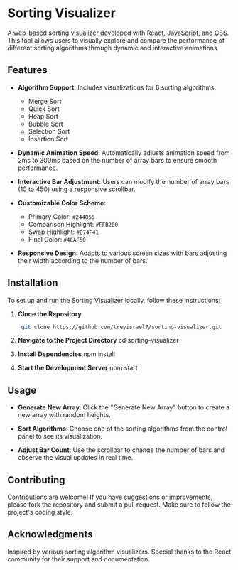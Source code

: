 # Sorting Visualizer

A web-based sorting visualizer developed with React, JavaScript, and CSS. This tool allows users to visually explore and compare the performance of different sorting algorithms through dynamic and interactive animations.

## Features

- **Algorithm Support**: Includes visualizations for 6 sorting algorithms:

  - Merge Sort
  - Quick Sort
  - Heap Sort
  - Bubble Sort
  - Selection Sort
  - Insertion Sort

- **Dynamic Animation Speed**: Automatically adjusts animation speed from 2ms to 300ms based on the number of array bars to ensure smooth performance.

- **Interactive Bar Adjustment**: Users can modify the number of array bars (10 to 450) using a responsive scrollbar.

- **Customizable Color Scheme**:

  - Primary Color: `#244855`
  - Comparison Highlight: `#FFB200`
  - Swap Highlight: `#874F41`
  - Final Color: `#4CAF50`

- **Responsive Design**: Adapts to various screen sizes with bars adjusting their width according to the number of bars.

## Installation

To set up and run the Sorting Visualizer locally, follow these instructions:

1. **Clone the Repository**
   ```bash
    git clone https://github.com/treyisrael7/sorting-visualizer.git
   ```
2. **Navigate to the Project Directory**
   cd sorting-visualizer

3. **Install Dependencies**
   npm install

4. **Start the Development Server**
   npm start

## Usage

- **Generate New Array**: Click the "Generate New Array" button to create a new array with random heights.

- **Sort Algorithms**: Choose one of the sorting algorithms from the control panel to see its visualization.

- **Adjust Bar Count**: Use the scrollbar to change the number of bars and observe the visual updates in real time.

## Contributing

Contributions are welcome! If you have suggestions or improvements, please fork the repository and submit a pull request. Make sure to follow the project's coding style.

## Acknowledgments

Inspired by various sorting algorithm visualizers.
Special thanks to the React community for their support and documentation.
